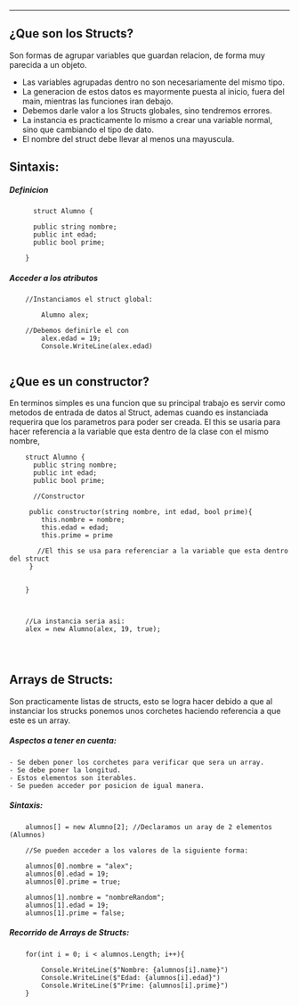 
---
## **¿Que son los Structs?**

Son formas de agrupar variables que guardan relacion, de forma muy parecida a un objeto. 

- Las variables agrupadas dentro no son necesariamente del mismo tipo.
- La generacion de estos datos es mayormente puesta al inicio, fuera del main, mientras las funciones iran debajo.
- Debemos darle valor a los Structs globales, sino tendremos errores.
- La instancia es practicamente lo mismo a crear una variable normal, sino que cambiando el tipo de dato.
- El nombre del struct debe llevar al menos una mayuscula.

## **Sintaxis:**

#####   Definicion

```
	  struct Alumno {

      public string nombre;
      public int edad;
      public bool prime;

    }

```


#####    Acceder a los atributos

```
	//Instanciamos el struct global: 
	
		Alumno alex;  

	//Debemos definirle el con 
		alex.edad = 19;
		Console.WriteLine(alex.edad)
		
```

## **¿Que es un constructor?**
En terminos simples es una funcion que su principal trabajo es servir como metodos de entrada de datos al Struct, ademas cuando es instanciada requerira que los parametros para poder ser creada. El this se usaria para hacer referencia a la variable que esta dentro de la clase con el mismo nombre,

```
	struct Alumno {
      public string nombre;
      public int edad;
      public bool prime;

	  //Constructor

     public constructor(string nombre, int edad, bool prime){
		this.nombre = nombre;
		this.edad = edad;
		this.prime = prime	

	   //El this se usa para referenciar a la variable que esta dentro del struct
     }
	

    }



	//La instancia seria asi: 
	alex = new Alumno(alex, 19, true);




```

## **Arrays de Structs:**
Son practicamente listas de structs, esto se logra hacer debido a que al instanciar los strucks ponemos unos corchetes haciendo referencia a que este es un array. 

#####   Aspectos a tener en cuenta:  
	- Se deben poner los corchetes para verificar que sera un array.
	- Se debe poner la longitud. 
	- Estos elementos son iterables. 
	- Se pueden acceder por posicion de igual manera. 

#####   Sintaxis:  
```
	alumnos[] = new Alumno[2]; //Declaramos un aray de 2 elementos (Alumnos)	
	
	//Se pueden acceder a los valores de la siguiente forma:
	
	alumnos[0].nombre = "alex";
	alumnos[0].edad = 19;
	alumnos[0].prime = true;

	alumnos[1].nombre = "nombreRandom";
	alumnos[1].edad = 19;
	alumnos[1].prime = false; 
```
#####   Recorrido de Arrays de Structs:  


```
	for(int i = 0; i < alumnos.Length; i++){
	
		Console.WriteLine($"Nombre: {alumnos[i].name}")	
		Console.WriteLine($"Edad: {alumnos[i].edad}")	
		Console.WriteLine($"Prime: {alumnos[i].prime}")	
	}
```


















